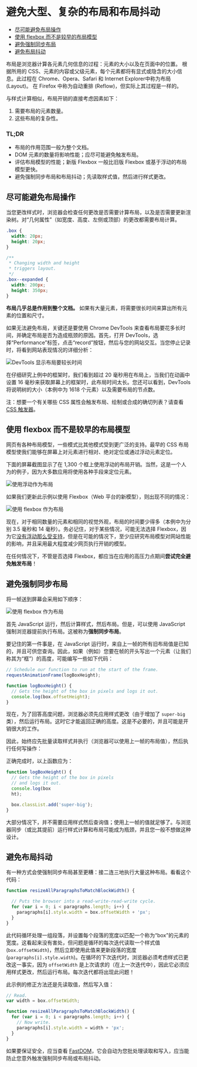 # 避免大型、复杂的布局和布局抖动
<nav>
  <ul>
    <li>
      <a href="#_1">
        <span>尽可能避免布局操作</span>
      </a>
    </li>
    <li>
      <a href="#flexbox">
        <span>使用 flexbox 而不是较早的布局模型</span>
      </a>
    </li>
    <li>
      <a href="#_2">
        <span>避免强制同步布局</span>
      </a>
    </li>
    <li>
      <a href="#_3">
        <span>避免布局抖动</span>
      </a>
    </li>
  </ul>
</nav>
<p>布局是浏览器计算各元素几何信息的过程：元素的大小以及在页面中的位置。 根据所用的 CSS、元素的内容或父级元素，每个元素都将有显式或隐含的大小信息。此过程在 Chrome、Opera、Safari 和 Internet Explorer中称为布局 (Layout)。 在 Firefox 中称为自动重排 (Reflow)，但实际上其过程是一样的。</p>
<p>与样式计算相似，布局开销的直接考虑因素如下：</p>
<ol>
  <li>需要布局的元素数量。</li>
  <li>这些布局的复杂性。</li>
</ol>
<h3 >TL;DR</h3>
<ul>
  <li>布局的作用范围一般为整个文档。</li>
  <li>DOM 元素的数量将影响性能；应尽可能避免触发布局。</li>
  <li>评估布局模型的性能；新版 Flexbox 一般比旧版 Flexbox 或基于浮动的布局模型更快。</li>
  <li>避免强制同步布局和布局抖动；先读取样式值，然后进行样式更改。</li>
</ul>
<h2 id="_1">尽可能避免布局操作</h2>
<p>当您更改样式时，浏览器会检查任何更改是否需要计算布局，以及是否需要更新渲染树。对“几何属性”（如宽度、高度、左侧或顶部）的更改都需要布局计算。</p>

```css
.box {
  width: 20px;
  height: 20px;
}

/**
 * Changing width and height
 * triggers layout.
 */
.box--expanded {
  width: 200px;
  height: 350px;
}
```

<p>
  <strong>布局几乎总是作用到整个文档。</strong> 
  如果有大量元素，将需要很长时间来算出所有元素的位置和尺寸。
</p>
<p>如果无法避免布局，关键还是要使用 Chrome DevTools 来查看布局要花多长时间，并确定布局是否为造成瓶颈的原因。首先，打开 DevTools，选择“Performance”标签，点击“record”按钮，然后与您的网站交互。当您停止记录时，将看到网站表现情况的详细分析：
</p>
<p>
  <img src="https://developers.google.com/web/fundamentals/performance/rendering/images/avoid-large-complex-layouts-and-layout-thrashing/big-layout.jpg"
      alt="DevTools 显示布局要较长时间">
</p>
<p>在仔细研究上例中的框架时，我们看到超过 20 毫秒用在布局上，当我们在动画中设置 16 毫秒来获取屏幕上的框架时，此布局时间太长。您还可以看到，DevTools 将说明树的大小（本例中为 1618 个元素）以及需要布局的节点数。
</p>
<p>注：想要一个有关哪些 CSS 属性会触发布局、绘制或合成的确切列表？请查看 <a href="https://csstriggers.com">CSS 触发器</a>。</p>
<h2 id="flexbox">
  <a href="#top_of_page"></a>
  使用 flexbox 而不是较早的布局模型
</h2>
<p>网页有各种布局模型，一些模式比其他模式受到更广泛的支持。最早的 CSS 布局模型使我们能够在屏幕上对元素进行相对、绝对定位或通过浮动元素定位。</p>
<p>下面的屏幕截图显示了在 1,300 个框上使用浮动的布局开销。当然，这是一个人为的例子，因为大多数应用将使用各种手段来定位元素。</p>
<p><img src="https://developers.google.com/web/fundamentals/performance/rendering/images/avoid-large-complex-layouts-and-layout-thrashing/layout-float.jpg"
    alt="使用浮动作为布局"></p>
<p>如果我们更新此示例以使用 Flexbox（Web 平台的新模型），则出现不同的情况：</p>
<p><img src="https://developers.google.com/web/fundamentals/performance/rendering/images/avoid-large-complex-layouts-and-layout-thrashing/layout-flex.jpg"
    alt="使用 flexbox 作为布局"></p>
<p>现在，对于相同数量的元素和相同的视觉外观，布局的时间要少得多（本例中为分别 3.5 毫秒和 14 毫秒）。务必记住，对于某些情况，可能无法选择 Flexbox，因为它<a href="http://caniuse.com/#search=flexbox">没有浮动那么受支持</a>，但是在可能的情况下，至少应研究布局模型对网站性能的影响，并且采用最大程度减少网页执行开销的模型。</p>
<p>在任何情况下，不管是否选择 Flexbox，都应当在应用的高压力点期间<strong>尝试完全避免触发布局</strong>！</p>
<h2 id="_2">
  避免强制同步布局
</h2>
<p>将一帧送到屏幕会采用如下顺序：</p>
<p><img src="https://developers.google.com/web/fundamentals/performance/rendering/images/avoid-large-complex-layouts-and-layout-thrashing/frame.jpg"
    alt="使用 flexbox 作为布局"></p>
<p>首先 JavaScript 运行，然后计算样式，然后布局。但是，可以使用 JavaScript 强制浏览器提前执行布局。这被称为<strong>强制同步布局</strong>。</p>
<p>要记住的第一件事是，在 JavaScript 运行时，来自上一帧的所有旧布局值是已知的，并且可供您查询。因此，如果（例如）您要在帧的开头写出一个元素（让我们称其为“框”）的高度，可能编写一些如下代码：</p>

```js
// Schedule our function to run at the start of the frame.
requestAnimationFrame(logBoxHeight);

function logBoxHeight() {
  // Gets the height of the box in pixels and logs it out.
  console.log(box.offsetHeight);
}
```

<p>现在，为了回答高度问题，浏览器必须先应用样式更改（由于增加了 <code>super-big</code> 类），然后运行布局。这时它才能返回正确的高度。这是不必要的，并且可能是开销很大的工作。</p>
<p>因此，始终应先批量读取样式并执行（浏览器可以使用上一帧的布局值），然后执行任何写操作：</p>
<p>正确完成时，以上函数应为：</p>

```js
function logBoxHeight() {
  // Gets the height of the box in pixels
  // and logs it out.
  console.log(box
  ht);

  box.classList.add('super-big');
}
```
<p>大部分情况下，并不需要应用样式然后查询值；使用上一帧的值就足够了。与浏览器同步（或比其提前）运行样式计算和布局可能成为瓶颈，并且您一般不想做这种设计。</p>
<h2 id="_3"><a href="#top_of_page" data-tooltip-align="b,c" data-tooltip="返回页首" aria-label="返回页首" data-title="返回页首"></a>避免布局抖动</h2>
<p>有一种方式会使强制同步布局甚至更糟：接二连三地执行大量这种布局。看看这个代码：</p>

```js
function resizeAllParagraphsToMatchBlockWidth() {

  // Puts the browser into a read-write-read-write cycle.
  for (var i = 0; i < paragraphs.length; i++) {
    paragraphs[i].style.width = box.offsetWidth + 'px';
  }
}
```

<p>此代码循环处理一组段落，并设置每个段落的宽度以匹配一个称为“box”的元素的宽度。这看起来没有害处，但问题是循环的每次迭代读取一个样式值 (<code>box.offsetWidth</code>)，然后立即使用此值来更新段落的宽度 (<code>paragraphs[i].style.width</code>)。在循环的下次迭代时，浏览器必须考虑样式已更改这一事实，因为
  <code>offsetWidth</code> 是上次请求的（在上一次迭代中），因此它必须应用样式更改，然后运行布局。每次迭代都将出现此问题！</p>
<p>此示例的修正方法还是先读取值，然后写入值：</p>

```js
// Read.
var width = box.offsetWidth;

function resizeAllParagraphsToMatchBlockWidth() {
  for (var i = 0; i < paragraphs.length; i++) {
    // Now write.
    paragraphs[i].style.width = width + 'px';
  }
}
```

<p>如果要保证安全，应当查看 <a href="https://github.com/wilsonpage/fastdom">FastDOM</a>，它会自动为您批处理读取和写入，应当能防止您意外触发强制同步布局或布局抖动。</p>
</div>
<div>
</div>
</article>